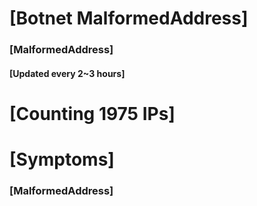 # [Botnet MalformedAddress]
### [MalformedAddress]
#### [Updated every 2~3 hours]

# [Counting 1975 IPs]

# [Symptoms] 
###   [MalformedAddress]
